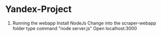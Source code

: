 # Yandex-Project
1. Running the webapp
    Install NodeJs
    Change into the scraper-webapp folder
    type command "node server.js"
    Open localhost:3000
    
    
    
    

